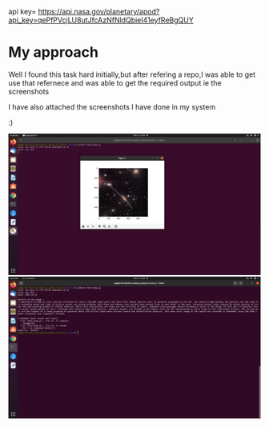 api key= https://api.nasa.gov/planetary/apod?api_key=qePfPVcjLU8utJfcAzNfNldQbieI41eyfReBgQUY

# My approach


Well I found this task hard initially,but after refering a repo,I was able to get use that refernece and was able to get the required output ie the screenshots

I have also attached the screenshots I have done in my system

:)


![](Screenshot%20from%202021-11-16%2022-50-43.png)
![](Screenshot%20from%202021-11-16%2022-50-52.png)
